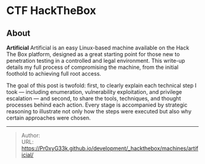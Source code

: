 # CTF HackTheBox


## About

**Artificial** Artificial is an easy Linux-based machine available on the Hack The Box platform, designed as a great starting point for those new to penetration testing in a controlled and legal environment. This write-up details my full process of compromising the machine, from the initial foothold to achieving full root access.

The goal of this post is twofold: first, to clearly explain each technical step I took — including enumeration, vulnerability exploitation, and privilege escalation — and second, to share the tools, techniques, and thought processes behind each action. Every stage is accompanied by strategic reasoning to illustrate not only how the steps were executed but also why certain approaches were chosen.


---

> Author: <no value>  
> URL: https://Pr0xyG33k.github.io/development/_hackthebox/machines/artificial/  

